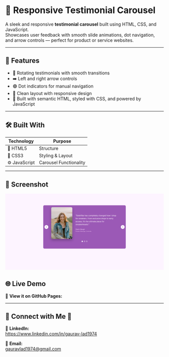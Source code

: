 # 🎠 Responsive Testimonial Carousel

A sleek and responsive **testimonial carousel** built using HTML, CSS, and JavaScript.  
Showcases user feedback with smooth slide animations, dot navigation, and arrow controls — perfect for product or service websites.

---

## 🎨 Features

- 📸 Rotating testimonials with smooth transitions
- ➡️ Left and right arrow controls
- 🟣 Dot indicators for manual navigation
- 💬 Clean layout with responsive design
- 🧩 Built with semantic HTML, styled with CSS, and powered by JavaScript

---

## 🛠️ Built With

| Technology    | Purpose                |
| ------------- | ---------------------- |
| 🧱 HTML5      | Structure              |
| 🎨 CSS3       | Styling & Layout       |
| ⚙️ JavaScript | Carousel Functionality |

---

## 📸 Screenshot

![Carousel Preview](preview/responsive-testimonial-carousel-preview.png)

## 🌐 Live Demo

🔗 **View it on GitHub Pages:**

---

## 📧 Connect with Me 🎠

🔗 **LinkedIn:**  
https://www.linkedin.com/in/gaurav-lad1974

📨 **Email:**  
gauravlad1974@gmail.com

